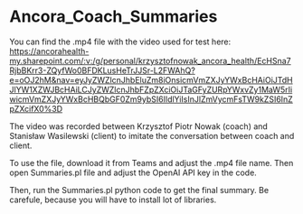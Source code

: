 # Ancora_Coach_Summaries

You can find the .mp4 file with the video used for test here:
https://ancorahealth-my.sharepoint.com/:v:/g/personal/krzysztofnowak_ancora_health/EcHSna7RjbBKrr3-ZQyfWo0BFDKLusHeTrJJSr-L2FWAhQ?e=oOJ2hM&nav=eyJyZWZlcnJhbEluZm8iOnsicmVmZXJyYWxBcHAiOiJTdHJlYW1XZWJBcHAiLCJyZWZlcnJhbFZpZXciOiJTaGFyZURpYWxvZy1MaW5rIiwicmVmZXJyYWxBcHBQbGF0Zm9ybSI6IldlYiIsInJlZmVycmFsTW9kZSI6InZpZXcifX0%3D

The video was recorded between Krzysztof Piotr Nowak (coach) and Stanisław Wasilewski (client) to imitate the conversation between coach and client.

To use the file, download it from Teams and adjust the .mp4 file name.
Then open Summaries.pl file and adjust the OpenAI API key in the code.

Then, run the Summaries.pl python code to get the final summary. Be carefule, because you will have to install lot of libraries.
